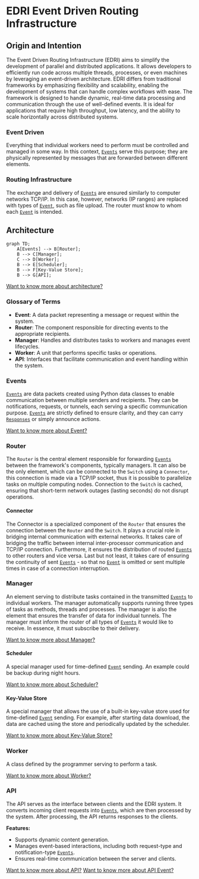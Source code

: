 # EDRI Event Driven Routing Infrastructure

## Origin and Intention
The Event Driven Routing Infrastructure (EDRI) aims to simplify the development of parallel and distributed applications. 
It allows developers to efficiently run code across multiple threads, processes, or even machines by leveraging an event-driven architecture. 
EDRI differs from traditional frameworks by emphasizing flexibility and scalability, enabling the development of systems that can handle complex workflows with ease.
The framework is designed to handle dynamic, real-time data processing and communication through the use of well-defined events. 
It is ideal for applications that require high throughput, low latency, and the ability to scale horizontally across distributed systems.

### Event Driven
Everything that individual workers need to perform must be controlled and managed in some way.
In this context, [`Events`](docs/event.md) serve this purpose;
they are physically represented by messages that are forwarded between different elements.
### Routing Infrastructure
The exchange and delivery of [`Events`](docs/event.md) are ensured similarly to computer networks TCP/IP.
In this case, however, networks (IP ranges) are replaced with types of [`Event`](docs/event.md), such as file upload.
The router must know to whom each [`Event`](docs/event.md) is intended.

## Architecture

```mermaid
graph TD;
    A[Events] --> B[Router];
    B --> C[Manager];
    C --> D[Worker];
    B --> E[Scheduler];
    B --> F[Key-Value Store];
    B --> G[API];
```

[Want to know more about architecture?](docs/architecture.md)

### Glossary of Terms

- **Event**: A data packet representing a message or request within the system.
- **Router**: The component responsible for directing events to the appropriate recipients.
- **Manager**: Handles and distributes tasks to workers and manages event lifecycles.
- **Worker**: A unit that performs specific tasks or operations.
- **API**: Interfaces that facilitate communication and event handling within the system.

### Events
[`Events`](docs/event.md) are data packets created using Python data classes to enable communication between multiple senders and recipients.
They can be notifications, requests, or tunnels, each serving a specific communication purpose.
[`Events`](docs/event.md) are strictly defined to ensure clarity, and they can carry [`Responses`](docs/response.md) or simply announce actions.

[Want to know more about Event?](docs/event.md)

### Router

The `Router` is the central element responsible for forwarding [`Events`](docs/event.md) between the framework's components, typically managers.
It can also be the only element, which can be connected to the `Switch` using a `Connector`, this connection is made via a TCP/IP socket, thus
it is possible to parallelize tasks on multiple computing nodes.
Connection to the `Switch` is cached, ensuring that short-term network outages (lasting seconds) do not disrupt operations.

#### Connector

The Connector is a specialized component of the `Router` that ensures the connection between the `Router` and the `Switch`.
It plays a crucial role in bridging internal communication with external networks.
It takes care of bridging the traffic between internal inter-processor communication and TCP/IP connection.
Furthermore, it ensures the distribution of routed [`Events`](docs/event.md) to other routers and vice versa.
Last but not least, it takes care of ensuring the continuity of sent [`Events`](docs/event.md) -
so that no [`Event`](docs/event.md) is omitted or sent multiple times in case of a connection interruption.

### Manager

An element serving to distribute tasks contained in the transmitted [`Events`](docs/event.md) to individual workers.
The manager automatically supports running three types of tasks as methods, threads and processes.
The manager is also the element that ensures the transfer of data for individual tunnels.
The manager must inform the router of all types of [`Events`](docs/event.md) it would like to receive.
In essence, it must subscribe to their delivery.

[Want to know more about Manager?](docs/manager.md)

#### Scheduler

A special manager used for time-defined [`Event`](docs/event.md) sending.
An example could be backup during night hours.

[Want to know more about Scheduler?](docs/manager.md#scheduler)

#### Key-Value Store

A special manager that allows the use of a built-in key-value store used for time-defined [`Event`](docs/event.md) sending.
For example, after starting data download, the data are cached using the store and periodically updated by the scheduler.

[Want to know more about Key-Value Store?](docs/manager.md#key-value-store)


### Worker

A class defined by the programmer serving to perform a task.

[Want to know more about Worker?](docs/worker.md)


### API

The API serves as the interface between clients and the EDRI system.
It converts incoming client requests into [`Events`](docs/event.md),
which are then processed by the system.
After processing, the API returns responses to the clients.

**Features:**

- Supports dynamic content generation.
- Manages event-based interactions, including both request-type and notification-type [`Events`](docs/event.md).
- Ensures real-time communication between the server and clients.

[Want to know more about API?](docs/api.md)
[Want to know more about API Event?](docs/api_event.md)
